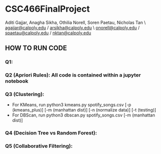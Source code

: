 # CSC466FinalProject
Aditi Gajjar, Anagha Sikha, Othilia Norell, Soren Paetau, Nicholas Tan \\ agajjar@calpoly.edu / arsikha@calpoly.edu \ onorell@calpoly.edu  / spaetau@calpoly.edu / nktan@calpoly.edu
​

## HOW TO RUN CODE

### Q1: 

### Q2 (Apriori Rules): All code is contained within a jupyter notebook

### Q3 (Clustering): 
- For KMeans, run python3 kmeans.py spotify_songs.csv <k> [-p (kmeans_plus)] [-m (manhattan dist)] [-n (normalize data)] [-t (testing)]
- For DBScan, run python3 dbscan.py spotify_songs.csv <epsilon> <NumPoints> [-m (manhattan dist)]
    
### Q4 (Decision Tree vs Random Forest): 

### Q5 (Collaborative Filtering): 

